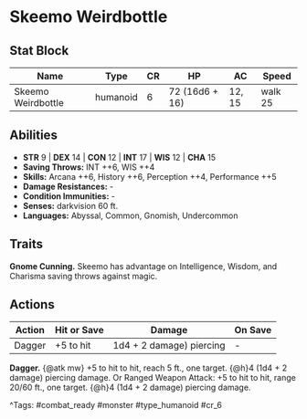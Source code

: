 # Skeemo Weirdbottle

## Stat Block

| Name | Type | CR | HP | AC | Speed |
|------|------|----|----|----|-------|
| Skeemo Weirdbottle | humanoid | 6 | 72 (16d6 + 16) | 12, 15 | walk 25 |

## Abilities

- **STR** 9 | **DEX** 14 | **CON** 12 | **INT** 17 | **WIS** 12 | **CHA** 15
- **Saving Throws:** INT ++6, WIS ++4  
- **Skills:** Arcana ++6, History ++6, Perception ++4, Performance ++5  
- **Damage Resistances:** -  
- **Condition Immunities:** -  
- **Senses:** darkvision 60 ft.  
- **Languages:** Abyssal, Common, Gnomish, Undercommon

## Traits

**Gnome Cunning.** Skeemo has advantage on Intelligence, Wisdom, and Charisma saving throws against magic.


## Actions

| Action | Hit or Save | Damage | On Save |
|--------|--------------|--------|----------|
| Dagger | +5 to hit | 1d4 + 2 damage) piercing | - |

**Dagger.** {@atk mw} +5 to hit to hit, reach 5 ft., one target. {@h}4 (1d4 + 2 damage) piercing damage. Or Ranged Weapon Attack: +5 to hit to hit, range 20/60 ft., one target. {@h}4 (1d4 + 2 damage) piercing damage.


^Tags: #combat_ready #monster #type_humanoid #cr_6